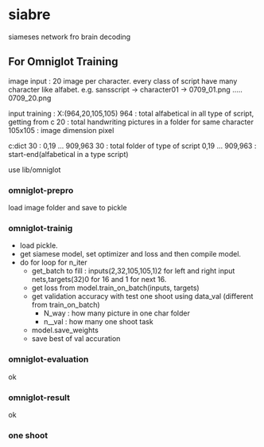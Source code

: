 # siabre
siameses network fro brain decoding

## For Omniglot Training
image input : 20 image per character. every class of script have many character like alfabet. e.g.
sansscript -> character01 -> 0709_01.png ..... 0709_20.png

input training : 
X:(964,20,105,105)
964 : total alfabetical in all type of script, getting from c
20 : total handwriting pictures in a folder for same character
105x105 : image dimension pixel

c:dict 30 : 0,19 ... 909,963
30 : total folder of type of script
0,19 ... 909,963 : start-end(alfabetical in a type script)

use lib/omniglot
### omniglot-prepro
load image folder and save to pickle 
### omniglot-trainig
* load pickle. 
* get siamese model, set optimizer and loss and then compile model.
* do for loop for n_iter
  * get_batch to fill : inputs(2,32,105,105,1)2 for left and right input nets,targets(32)0 for 16 and 1 for next 16.
  * get loss from model.train_on_batch(inputs, targets)
  * get validation accuracy with test one shoot using data_val (different from train_on_batch)
    * N_way : how many picture in one char folder
    * n__val : how many one shoot task
  * model.save_weights
  * save best of val accuration
### omniglot-evaluation
ok
### omniglot-result
ok

### one shoot